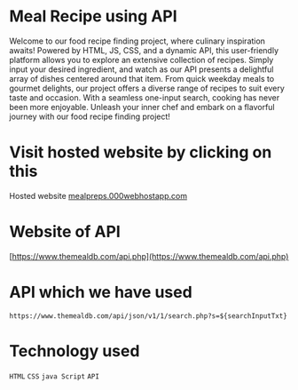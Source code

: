 # Meal Recipe using API
Welcome to our food recipe finding project, where culinary inspiration awaits! Powered by HTML, JS, CSS, and a dynamic API, this user-friendly platform allows you to explore an extensive collection of recipes. Simply input your desired ingredient, and watch as our API presents a delightful array of dishes centered around that item. From quick weekday meals to gourmet delights, our project offers a diverse range of recipes to suit every taste and occasion. With a seamless one-input search, cooking has never been more enjoyable. Unleash your inner chef and embark on a flavorful journey with our food recipe finding project!


# Visit hosted website by clicking on this 
Hosted website [mealpreps.000webhostapp.com](https://mealpreps.000webhostapp.com/)

# Website of API
[https://www.themealdb.com/api.php](https://www.themealdb.com/api.php)

# API which we have used 
`https://www.themealdb.com/api/json/v1/1/search.php?s=${searchInputTxt}`

# Technology used
`HTML`
`CSS`
`java Script`
`API`




